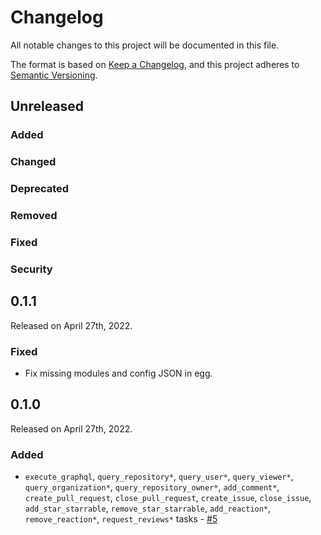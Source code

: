 # Changelog

All notable changes to this project will be documented in this file.

The format is based on [Keep a Changelog](https://keepachangelog.com/en/1.0.0/),
and this project adheres to [Semantic Versioning](https://semver.org/spec/v2.0.0.html).

## Unreleased

### Added

### Changed

### Deprecated

### Removed

### Fixed

### Security

## 0.1.1

Released on April 27th, 2022.

### Fixed

- Fix missing modules and config JSON in egg.

## 0.1.0

Released on April 27th, 2022.

### Added

- `execute_graphql`, `query_repository*`, `query_user*`, `query_viewer*`, `query_organization*`, `query_repository_owner*`, `add_comment*`, `create_pull_request`, `close_pull_request`, `create_issue`, `close_issue`, `add_star_starrable`, `remove_star_starrable`, `add_reaction*`, `remove_reaction*`, `request_reviews*` tasks - [#5](https://github.com/PrefectHQ/prefect-github/pull/5)
